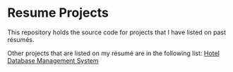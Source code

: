 # Resume Projects
This repository holds the source code for projects that I have listed on past résumés.

Other projects that are listed on my résumé are in the following list:
[Hotel Database Management System](https://github.com/IsaiahHarvi/CS321-T9)
